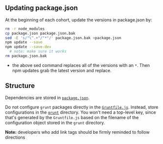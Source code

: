 ## Updating package.json

At the beginning of each cohort, update the versions in package.json by:

```sh
rm -r node_modules
cp package.json package.json.bak
sed -E 's/"\^.+"/"*"/' package.json.bak >package.json
npm update --save
npm update --save-dev
  # note: make sure it works
rm package.json.bak
```
- the above sed command replaces all of the versions with an `*`. Then npm updates grab the latest version and replace.

## Structure

Dependencies are stored in [`package.json`](package.json).

Do not configure `grunt` packages directly in the
[`Gruntfile.js`](Gruntfile.js). Instead, store configurations in the
[`grunt`](grunt) directory. You won't need a top-level key, since that's
generated by the `Gruntfile.js` based on the filename of the configuration
object stored in the `grunt` directory.

**Note:** developers who add link tags should be firmly reminded to follow
directions
